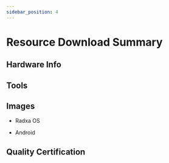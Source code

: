 ```yaml
---
sidebar_position: 4
---
```


# Resource Download Summary

## Hardware Info

## Tools

## Images

- Radxa OS

- Android

## Quality Certification
